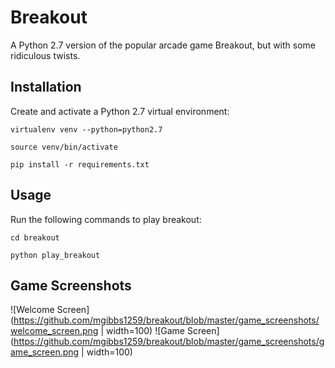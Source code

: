 # Breakout
A Python 2.7 version of the popular arcade game Breakout, but with some ridiculous twists. 

## Installation
Create and activate a Python 2.7 virtual environment:

`virtualenv venv --python=python2.7`

`source venv/bin/activate`

`pip install -r requirements.txt`

## Usage 
Run the following commands to play breakout:

`cd breakout`

`python play_breakout`

## Game Screenshots
![Welcome Screen](https://github.com/mgibbs1259/breakout/blob/master/game_screenshots/welcome_screen.png | width=100)
![Game Screen](https://github.com/mgibbs1259/breakout/blob/master/game_screenshots/game_screen.png | width=100)


